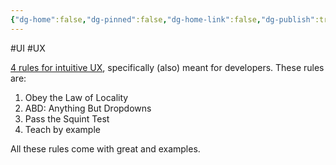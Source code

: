 ```yaml
---
{"dg-home":false,"dg-pinned":false,"dg-home-link":false,"dg-publish":true,"tags":["dgblip"],"created-date":"2020-07-09T00:00:00","disabled rules":["yaml-title","yaml-title-alias","file-name-heading"],"title":"philipp @ 2020-07-09","dg-permalink":"2020/07/09/4-rules-for-intuitive-ux/","updated-date":"2025-04-30T22:27:35","dg-path":"blips/2020-07-09-4-rules-for-intuitive-ux.md","permalink":"/2020/07/09/4-rules-for-intuitive-ux/","dgPassFrontmatter":true}
---
```



#UI #UX

[4 rules for intuitive
UX](https://learnui.design/blog/4-rules-intuitive-ux.html), specifically (also)
meant for developers. These rules are:

1. Obey the Law of Locality
2. ABD: Anything But Dropdowns
3. Pass the Squint Test
4. Teach by example

All these rules come with great and examples.



